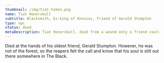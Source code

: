 ```yaml
---
thumbnail: /img/tiat-token.png
name: Tiat Honorskull
subtitle: Blacksmith, Ex-king of Knossos, Friend of Gerald Stumpton
type: npc
status: dead
metaDescription: Tiat Honorskull, died from a wound only a friend could give.
---
```

D﻿ied at the hands of his oldest friend, Gerald Stumpton. However, he was not of the forest, so the reapers felt the call and know that his soul is still out there somewhere in The Black.